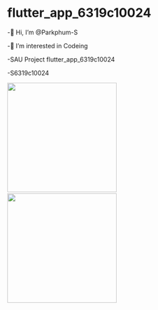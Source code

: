 # flutter_app_6319c10024

-👋 Hi, I’m @Parkphum-S

-👀 I’m interested in Codeing

-SAU Project flutter_app_6319c10024

-S6319c10024

<img src ="https://i.ibb.co/bdc9bsH/Screenshot-20220720-212838.jpg" width="250"> &nbsp; <img src ="https://i.ibb.co/D8rs8sW/Screenshot-20220720-212046.jpg" width="250">
